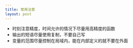 ```yaml
---
title: 常用注意
layout: post
---
```

* 时刻注意精度，时间允许的情况下尽量用高精度的函数
* 输出的短语尽量使用复制，不要自己写
* 变量的范围尽量控制在局域内，能在内部定义的就不要在外面